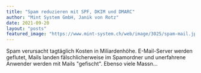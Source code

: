 ```yaml
---
title: "Spam reduzieren mit SPF, DKIM und DMARC"
author: "Mint System GmbH, Janik von Rotz"
date: 2021-09-20
layout: "posts"
featured_image: "https://www.mint-system.ch/web/image/3025/spam-mail.jpg"
---
```


Spam verursacht tagtäglich Kosten in Miliardenhöhe. E-Mail-Server werden geflutet, Mails landen fälschlicherweise im Spamordner und unerfahrene Anwender werden mit Mails "gefischt". Ebenso viele Massn...

